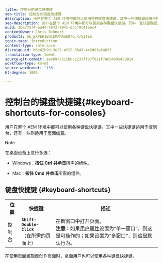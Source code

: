 ```yaml
---
title: 控制台的键盘快捷键
seo-title: 控制台的键盘快捷键
description: 用户在整个 AEM 环境中都可以使用各种键盘快捷键。其中一些快捷键适用于控制台，还有一些则适用于页面编辑。
seo-description: 用户在整个 AEM 环境中都可以使用各种键盘快捷键。其中一些快捷键适用于控制台，还有一些则适用于页面编辑。
uuid: 3be775f4-ea44-4843-9041-dbcf0c41eec4
contentOwner: Chris Bohnert
products: SG_EXPERIENCEMANAGER/6.4/SITES
topic-tags: introduction
content-type: reference
discoiquuid: b6e42b9d-9e27-4f22-8543-442d03af48f3
translation-type: tm+mt
source-git-commit: ee9b977515b6c1233ff87f011f7a8b4095450814
workflow-type: tm+mt
source-wordcount: '136'
ht-degree: 100%

---
```



# 控制台的键盘快捷键{#keyboard-shortcuts-for-consoles}

用户在整个 AEM 环境中都可以使用各种键盘快捷键。其中一些快捷键适用于控制台，还有一些则适用于[页面编辑](/help/sites-classic-ui-authoring/classic-page-author-keyboard-shortcuts.md)。

>[!NOTE]
>
>在桌面设备上进行多选：
>
>* Windows：**按住 Ctrl** **并单击**&#x200B;所需的组件。
>
>* Mac：**按住 Cmd** **并单击**&#x200B;所需的组件。
>



## 键盘快捷键 {#keyboard-shortcuts}

<table> 
 <tbody> 
  <tr> 
   <th>位置</th> 
   <th>快捷键</th> 
   <th>描述</th> 
  </tr> 
  <tr> 
   <td>控制台</td> 
   <td><strong><code>Shift-Double-Click</code></strong><br /> （在所需的页面上）</td> 
   <td>在新窗口中打开页面。<br />
<strong>注意：</strong>如果<a href="/help/sites-classic-ui-authoring/author-env-user-props.md">用户属性</a>设置为“单一窗口”，则这是可操作的；如果设置为“多窗口”，则这是默认行为。</td> 
  </tr> 
 </tbody> 
</table>

在使用[页面编辑器](/help/sites-classic-ui-authoring/classic-page-author-keyboard-shortcuts.md)创作页面时，桌面用户也可以使用各种键盘快捷键。
